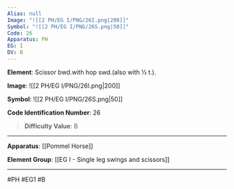 ```yaml
---
Alias: null
Image: "![[2 PH/EG I/PNG/26I.png|200]]"
Symbol: "![[2 PH/EG I/PNG/26S.png|50]]"
Code: 26
Apparatus: PH
EG: I
DV: B
---
```

**Element**: Scissor bwd.with hop swd.(also with 1⁄2 t.).

**Image**:
![[2 PH/EG I/PNG/26I.png|200]]

**Symbol**:
![[2 PH/EG I/PNG/26S.png|50]]

**Code Identification Number**: 26

>**Difficulty Value**: B

___
**Apparatus**: [[Pommel Horse]]

**Element Group**: [[EG I -  Single leg swings and scissors]]
___
#PH #EG1 #B
